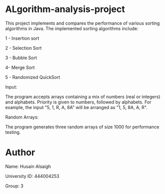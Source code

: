 # ALgorithm-analysis-project

This project implements and compares the performance of various sorting algorithms in Java. The implemented sorting algorithms include:

1 - Insertion sort

2 - Selection Sort

3 - Bubble Sort

4-  Merge Sort

5 - Randomized QuickSort

Input: 

The program accepts arrays containing a mix of numbers (real or integers) and alphabets. Priority is given to numbers, followed by alphabets. For example, the input "5, 1, R, A, 8A" will be arranged as "1, 5, 8A, A, R".


Random Arrays:

The program generates three random arrays of size 1000 for performance testing.

# Author

Name: Husain Alsaigh

University ID: 444004253

Group: 3

